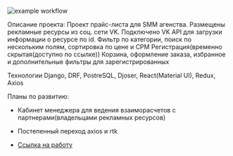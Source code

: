 ![example workflow](https://github.com/DenisDemenev/social_market/actions/workflows/social_workflow.yml/badge.svg)

Описание проекта:
Проект прайс-листа для SMM агенства. Размещены рекламные ресурсы из соц. сети VK.
Подключено VK API для загрузки информации о ресурсе по id.
Фильтр по категории, поиск по нескольким полям, сортировка по цене и CPM
Регистрация(временно скрытая(доступно по ссылке))
Корзина, оформление заказа, избранное и дополнительные фильтры для зарегистрированных

Технологии
Django, DRF, PostreSQL, Djoser, React(Material UI), Redux, Axios

Планы по развитию:

- Кабинет менеджера для ведения взаиморасчетов с партнерами(владельцами рекламных ресурсов)
- Постепенный переход axios и rtk

- [Ссылка на работу](https://social-max.ru)
